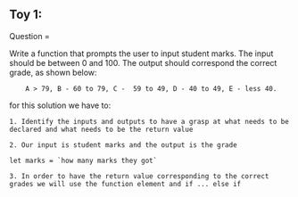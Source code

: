 ## Toy 1:

Question = 

Write a function that prompts the user to input student marks. The input should be between 0 and 100. The output should correspond the correct grade, as shown below: 

        A > 79, B - 60 to 79, C -  59 to 49, D - 40 to 49, E - less 40.

for this solution we have to:
    
    1. Identify the inputs and outputs to have a grasp at what needs to be declared and what needs to be the return value

    2. Our input is student marks and the output is the grade

    let marks = `how many marks they got`

    3. In order to have the return value corresponding to the correct grades we will use the function element and if ... else if
